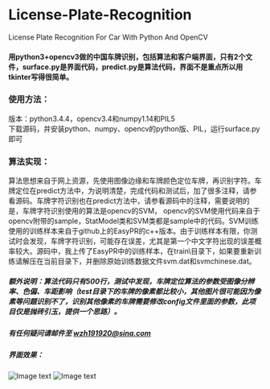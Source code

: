 # License-Plate-Recognition
License Plate Recognition For Car With Python And OpenCV

#### 用python3+opencv3做的中国车牌识别，包括算法和客户端界面，只有2个文件，surface.py是界面代码，predict.py是算法代码，界面不是重点所以用tkinter写得很简单。

### 使用方法：
版本：python3.4.4，opencv3.4和numpy1.14和PIL5<br>
下载源码，并安装python、numpy、opencv的python版、PIL，运行surface.py即可

### 算法实现：
算法思想来自于网上资源，先使用图像边缘和车牌颜色定位车牌，再识别字符。车牌定位在predict方法中，为说明清楚，完成代码和测试后，加了很多注释，请参看源码。车牌字符识别也在predict方法中，请参看源码中的注释，需要说明的是，车牌字符识别使用的算法是opencv的SVM， opencv的SVM使用代码来自于opencv附带的sample，StatModel类和SVM类都是sample中的代码。SVM训练使用的训练样本来自于github上的EasyPR的c++版本。由于训练样本有限，你测试时会发现，车牌字符识别，可能存在误差，尤其是第一个中文字符出现的误差概率较大。源码中，我上传了EasyPR中的训练样本，在train\目录下，如果要重新训练请解压在当前目录下，并删除原始训练数据文件svm.dat和svmchinese.dat。

##### 额外说明：算法代码只有500行，测试中发现，车牌定位算法的参数受图像分辨率、色偏、车距影响（test目录下的车牌的像素都比较小，其他图片很可能因为像素等问题识别不了，识别其他像素的车牌需要修改config文件里面的参数，此项目仅是抛砖引玉，提供一个思路）。
##### 有任何疑问请邮件至 wzh191920@sina.com

##### 界面效果：
![Image text](https://gitee.com/wzh191920/License-Plate-Recognition/blob/master/Screenshots/3.png)
![Image text](https://gitee.com/wzh191920/License-Plate-Recognition/blob/master/Screenshots/5.png)
